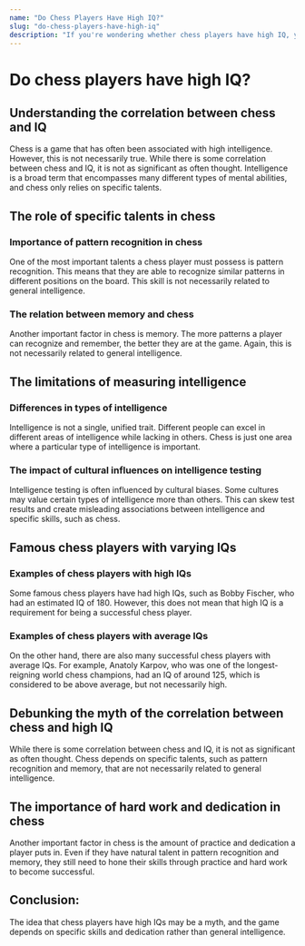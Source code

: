 ```yaml
---
name: "Do Chess Players Have High IQ?"
slug: "do-chess-players-have-high-iq"
description: "If you're wondering whether chess players have high IQ, you may be surprised to discover that chess players have a higher IQ than the average person. While it's true that IQ is not the only factor that determines chess-playing ability, it is a good indicator of chess-playing ability."
---
```


# Do chess players have high IQ?

## Understanding the correlation between chess and IQ
Chess is a game that has often been associated with high intelligence. However, this is not necessarily true. While there is some correlation between chess and IQ, it is not as significant as often thought. Intelligence is a broad term that encompasses many different types of mental abilities, and chess only relies on specific talents. 

## The role of specific talents in chess
### Importance of pattern recognition in chess
One of the most important talents a chess player must possess is pattern recognition. This means that they are able to recognize similar patterns in different positions on the board. This skill is not necessarily related to general intelligence. 

### The relation between memory and chess
Another important factor in chess is memory. The more patterns a player can recognize and remember, the better they are at the game. Again, this is not necessarily related to general intelligence. 

## The limitations of measuring intelligence
### Differences in types of intelligence
Intelligence is not a single, unified trait. Different people can excel in different areas of intelligence while lacking in others. Chess is just one area where a particular type of intelligence is important. 

### The impact of cultural influences on intelligence testing
Intelligence testing is often influenced by cultural biases. Some cultures may value certain types of intelligence more than others. This can skew test results and create misleading associations between intelligence and specific skills, such as chess. 

## Famous chess players with varying IQs
### Examples of chess players with high IQs
Some famous chess players have had high IQs, such as Bobby Fischer, who had an estimated IQ of 180. However, this does not mean that high IQ is a requirement for being a successful chess player. 

### Examples of chess players with average IQs
On the other hand, there are also many successful chess players with average IQs. For example, Anatoly Karpov, who was one of the longest-reigning world chess champions, had an IQ of around 125, which is considered to be above average, but not necessarily high. 

## Debunking the myth of the correlation between chess and high IQ
While there is some correlation between chess and IQ, it is not as significant as often thought. Chess depends on specific talents, such as pattern recognition and memory, that are not necessarily related to general intelligence. 

## The importance of hard work and dedication in chess 
Another important factor in chess is the amount of practice and dedication a player puts in. Even if they have natural talent in pattern recognition and memory, they still need to hone their skills through practice and hard work to become successful. 

## Conclusion:
The idea that chess players have high IQs may be a myth, and the game depends on specific skills and dedication rather than general intelligence.
